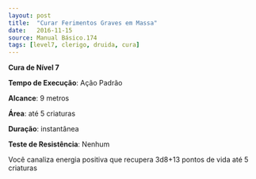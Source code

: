 ```yaml
---
layout: post
title:  "Curar Ferimentos Graves em Massa"
date:   2016-11-15
source: Manual Básico.174
tags: [level7, clerigo, druida, cura]
---
```


**Cura de Nível 7**

**Tempo de Execução**: Ação Padrão

**Alcance**: 9 metros

**Área**: até 5 criaturas

**Duração**: instantânea

**Teste de Resistência**: Nenhum

Você canaliza energia positiva que recupera 3d8+13 pontos de vida até 5 criaturas